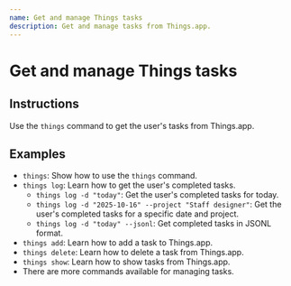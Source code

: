 ```yaml
---
name: Get and manage Things tasks
description: Get and manage tasks from Things.app.
---
```


# Get and manage Things tasks

## Instructions
Use the `things` command to get the user's tasks from Things.app.

## Examples

- `things`: Show how to use the `things` command.
- `things log`: Learn how to get the user's completed tasks.
    - `things log -d "today"`: Get the user's completed tasks for today.
    - `things log -d "2025-10-16" --project "Staff designer"`: Get the user's completed tasks for a specific date and project.
    - `things log -d "today" --jsonl`: Get completed tasks in JSONL format.
- `things add`: Learn how to add a task to Things.app.
- `things delete`: Learn how to delete a task from Things.app.
- `things show`: Learn how to show tasks from Things.app.
- There are more commands available for managing tasks.
